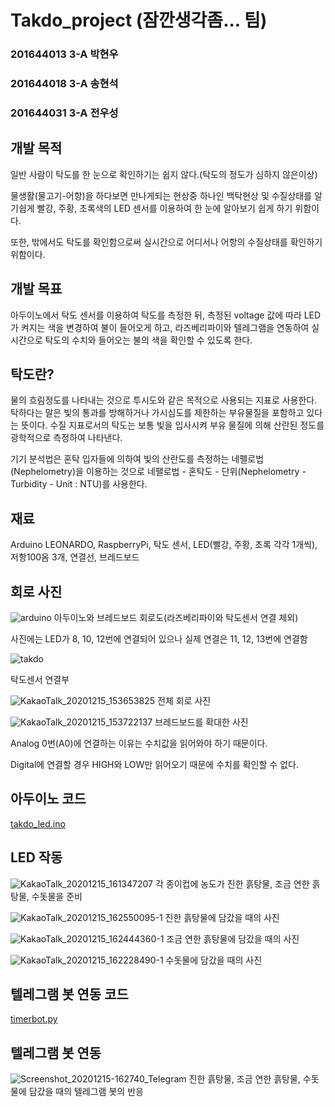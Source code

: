 # Takdo_project (잠깐생각좀... 팀)
### 201644013 3-A 박현우
### 201644018 3-A 송현석
### 201644031 3-A 전우성

## 개발 목적
일반 사람이 탁도를 한 눈으로 확인하기는 쉽지 않다.(탁도의 정도가 심하지 않은이상)

물생활(물고기-어항)을 하다보면 만나게되는 현상중 하나인 백탁현상 및 수질상태를 알기쉽게 빨강, 주황, 초록색의 LED 센서를 이용하여 한 눈에 알아보기 쉽게 하기 위함이다.

또한, 밖에서도 탁도를 확인함으로써 실시간으로 어디서나 어항의 수질상태를 확인하기 위함이다.

## 개발 목표

아두이노에서 탁도 센서를 이용하여 탁도를 측정한 뒤, 측정된 voltage 값에 따라 LED가 켜지는 색을 변경하여 불이 들어오게 하고, 라즈베리파이와 텔레그램을 연동하여 실시간으로 탁도의 수치와 들어오는 불의 색을 확인할 수 있도록 한다.

## 탁도란?

물의 흐림정도를 나타내는 것으로 투시도와 같은 목적으로 사용되는 지표로 사용한다. 탁하다는 말은 빛의 통과를 방해하거나 가시심도를 제한하는 부유물질을 포함하고 있다는 뜻이다. 수질 지표로서의 탁도는 보통 빛을 입사시켜 부유 물질에 의해 산란된 정도를 광학적으로 측정하여 나타낸다.

기기 분석법은 혼탁 입자들에 의하여 빛의 산란도를 측정하는 네펠로법(Nephelometry)을 이용하는 것으로 네팰로법 - 혼탁도 - 단위(Nephelometry - Turbidity - Unit : NTU)를 사용한다.

## 재료

Arduino LEONARDO, RaspberryPi, 탁도 센서, LED(빨강, 주황, 초록 각각 1개씩), 저항100옴 3개, 연결선, 브레드보드

## 회로 사진

![arduino](https://user-images.githubusercontent.com/56572032/102181744-81750300-3eee-11eb-85a0-49800438df31.png)
아두이노와 브레드보드 회로도(라즈베리파이와 탁도센서 연결 제외)

사진에는 LED가 8, 10, 12번에 연결되어 있으나 실제 연결은 11, 12, 13번에 연결함

![takdo](https://user-images.githubusercontent.com/56572032/102181899-af5a4780-3eee-11eb-8658-014116ed351d.png)

탁도센서 연결부

![KakaoTalk_20201215_153653825](https://user-images.githubusercontent.com/56572032/102180610-81740380-3eec-11eb-9ed4-b0621e0516cb.jpg)
전체 회로 사진

![KakaoTalk_20201215_153722137](https://user-images.githubusercontent.com/56572032/102180627-86d14e00-3eec-11eb-8c51-cb3c9e04e5fb.jpg)
브레드보드를 확대한 사진

Analog 0번(A0)에 연결하는 이유는 수치값을 읽어와야 하기 때문이다.

Digital에 연결할 경우 HIGH와 LOW만 읽어오기 때문에 수치를 확인할 수 없다.

## 아두이노 코드
[takdo_led.ino](https://github.com/jeewoo197/Takdo_project/blob/main/Project/takdo_led.ino)

## LED 작동
![KakaoTalk_20201215_161347207](https://user-images.githubusercontent.com/56572032/102183146-b84c1880-3ef0-11eb-9434-f8dbd976781f.jpg)
각 종이컵에 농도가 진한 흙탕물, 조금 연한 흙탕물, 수돗물을 준비

![KakaoTalk_20201215_162550095-1](https://user-images.githubusercontent.com/56572032/102184268-83d95c00-3ef2-11eb-882f-1aba780d4595.jpg)
진한 흙탕물에 담갔을 때의 사진

![KakaoTalk_20201215_162444360-1](https://user-images.githubusercontent.com/56572032/102184024-23e2b580-3ef2-11eb-9a9f-8c637a2b3982.jpg)
조금 연한 흙탕물에 담갔을 때의 사진

![KakaoTalk_20201215_162228490-1](https://user-images.githubusercontent.com/56572032/102183875-e67e2800-3ef1-11eb-9978-092f9f9b6102.jpg)
수돗물에 담갔을 때의 사진

## 텔레그램 봇 연동 코드
[timerbot.py](https://github.com/jeewoo197/Takdo_project/blob/main/timerbot.py)

## 텔레그램 봇 연동
![Screenshot_20201215-162740_Telegram](https://user-images.githubusercontent.com/56572032/102184316-994e8600-3ef2-11eb-9c20-57f94f477b76.jpg)
진한 흙탕물, 조금 연한 흙탕물, 수돗물에 담갔을 때의 텔레그램 봇의 반응
